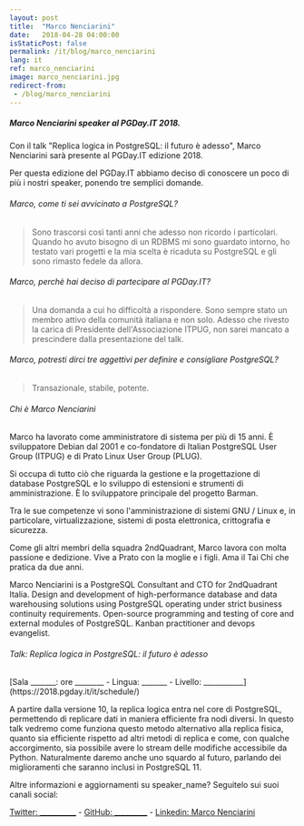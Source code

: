 ```yaml
---
layout: post
title:  "Marco Nenciarini"
date:   2018-04-28 04:00:00
isStaticPost: false
permalink: /it/blog/marco_nenciarini
lang: it
ref: marco_nenciarini
image: marco_nenciarini.jpg
redirect-from:
 - /blog/marco_nenciarini
---
```


<h5>Marco Nenciarini speaker al PGDay.IT 2018.</h5>

Con il talk "Replica logica in PostgreSQL: il futuro è adesso", Marco Nenciarini sarà presente al PGDay.IT edizione 2018.

Per questa edizione del PGDay.IT abbiamo deciso di conoscere un poco di più i nostri speaker, ponendo tre semplici domande.

<h6>Marco, come ti sei avvicinato a PostgreSQL?</h6>

>Sono trascorsi così tanti anni che adesso non ricordo i particolari. Quando ho avuto bisogno di un RDBMS mi sono guardato intorno, ho testato vari progetti e la mia scelta è ricaduta su PostgreSQL e gli sono rimasto fedele da allora.

<h6>Marco, perchè hai deciso di partecipare al PGDay.IT?</h6>

>Una domanda a cui ho difficoltà a rispondere. Sono sempre stato un membro attivo della comunità italiana e non solo. Adesso che rivesto la carica di Presidente dell'Associazione ITPUG, non sarei mancato a prescindere dalla presentazione del talk.

<h6>Marco, potresti dirci tre aggettivi per definire e consigliare PostgreSQL?</h6>

>Transazionale, stabile, potente.

<h6>Chi è Marco Nenciarini</h6>

Marco ha lavorato come amministratore di sistema per più di 15 anni. È sviluppatore Debian dal 2001 e co-fondatore di Italian PostgreSQL User Group (ITPUG) e di Prato Linux User Group (PLUG).

Si occupa di tutto ciò che riguarda la gestione e la progettazione di database PostgreSQL e lo sviluppo di estensioni e strumenti di amministrazione. È lo sviluppatore principale del progetto Barman.

Tra le sue competenze vi sono l'amministrazione di sistemi GNU / Linux e, in particolare, virtualizzazione, sistemi di posta elettronica, crittografia e sicurezza.

Come gli altri membri della squadra 2ndQuadrant, Marco lavora con molta passione e dedizione. Vive a Prato con la moglie e i figli. Ama il Tai Chi che pratica da due anni.

Marco Nenciarini is a PostgreSQL Consultant and CTO for 2ndQuadrant Italia. Design and development of high-performance database and data warehousing solutions using PostgreSQL operating under strict business continuity requirements. Open-source programming and testing of core and external modules of PostgreSQL. Kanban practitioner and devops evangelist.

<h6>Talk: Replica logica in PostgreSQL: il futuro è adesso</h6>
[Sala _______: ore ________ - Lingua: _______ - Livello: ___________](https://2018.pgday.it/it/schedule/)

A partire dalla versione 10, la replica logica entra nel core di PostgreSQL, permettendo di replicare dati in maniera efficiente fra nodi diversi. In questo talk vedremo come funziona questo metodo alternativo alla replica fisica, quanto sia efficiente rispetto ad altri metodi di replica e come, con qualche accorgimento, sia possibile avere lo stream delle modifiche accessibile da Python. Naturalmente daremo anche uno squardo al futuro, parlando dei miglioramenti che saranno inclusi in PostgreSQL 11.

Altre informazioni e aggiornamenti su speaker_name? Seguitelo sui suoi canali social:

[Twitter: __________](https://twitter.com/)  -  [GitHub: _________](https://github.com/)  -  [Linkedin: Marco Nenciarini](https://www.linkedin.com/)
